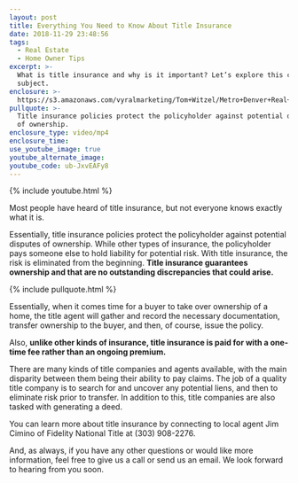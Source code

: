 ```yaml
---
layout: post
title: Everything You Need to Know About Title Insurance
date: 2018-11-29 23:48:56
tags:
  - Real Estate
  - Home Owner Tips
excerpt: >-
  What is title insurance and why is it important? Let’s explore this critical
  subject.
enclosure: >-
  https://s3.amazonaws.com/vyralmarketing/Tom+Witzel/Metro+Denver+Real+Estate-+Everything+You+Need+to+Know+About+Title+Insurance.mp4
pullquote: >-
  Title insurance policies protect the policyholder against potential disputes
  of ownership.
enclosure_type: video/mp4
enclosure_time:
use_youtube_image: true
youtube_alternate_image:
youtube_code: ub-JxvEAFy8
---
```


{% include youtube.html %}

Most people have heard of title insurance, but not everyone knows exactly what it is.&nbsp;

Essentially, title insurance policies protect the policyholder against potential disputes of ownership. While other types of insurance, the policyholder pays someone else to hold liability for potential risk. With title insurance, the risk is eliminated from the beginning. **Title insurance guarantees ownership and that are no outstanding discrepancies that could arise.&nbsp;**

{% include pullquote.html %}

Essentially, when it comes time for a buyer to take over ownership of a home, the title agent will gather and record the necessary documentation, transfer ownership to the buyer, and then, of course, issue the policy.&nbsp;

Also, **unlike other kinds of insurance, title insurance is paid for with a one-time fee rather than an ongoing premium.**&nbsp;

There are many kinds of title companies and agents available, with the main disparity between them being their ability to pay claims. The job of a quality title company is to search for and uncover any potential liens, and then to eliminate risk prior to transfer. In addition to this, title companies are also tasked with generating a deed.&nbsp;

You can learn more about title insurance by connecting to local agent Jim Cimino of Fidelity National Title at (303) 908-2276.&nbsp;

And, as always, if you have any other questions or would like more information, feel free to give us a call or send us an email. We look forward to hearing from you soon.